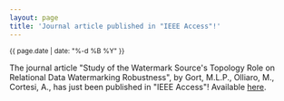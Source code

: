 ```yaml
---
layout: page
title: 'Journal article published in "IEEE Access"!'
---
```


<small>{{ page.date | date: "%-d %B %Y" }}</small>

The journal article "Study of the Watermark Source's Topology Role on Relational Data Watermarking Robustness", by Gort, M.L.P., Olliaro, M., Cortesi, A., has just been published in "IEEE Access"! Available [here](https://doi.org/10.1109/ACCESS.2024.3364760).
